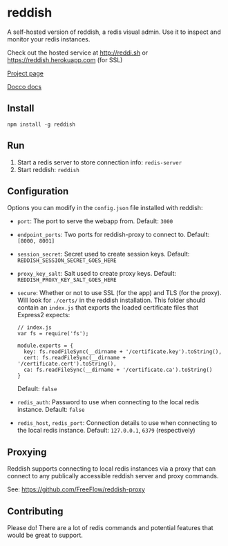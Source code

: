 reddish
=======

A self-hosted version of reddish, a redis visual admin. Use it to inspect
and monitor your redis instances.

Check out the hosted service at http://reddi.sh or
https://reddish.herokuapp.com (for SSL)

[Project page](http://freeflow.github.com/reddish)

[Docco docs](http://freeflow.github.com/reddish/docs/main.html)


Install
-------

`npm install -g reddish`


Run
---

1. Start a redis server to store connection info: `redis-server`
2. Start reddish: `reddish`


Configuration
-------------

Options you can modify in the `config.json` file installed with reddish:

  * `port`: The port to serve the webapp from. Default: `3000`

  * `endpoint_ports`: Two ports for reddish-proxy to connect to.
                      Default: `[8000, 8001]`

  * `session_secret`: Secret used to create session keys.
                      Default: `REDDISH_SESSION_SECRET_GOES_HERE`

  * `proxy_key_salt`: Salt used to create proxy keys.
                      Default: `REDDISH_PROXY_KEY_SALT_GOES_HERE`

  * `secure`: Whether or not to use SSL (for the app) and TLS (for the proxy).
              Will look for `./certs/` in the reddish installation. This
              folder should contain an `index.js` that exports the loaded
              certificate files that Express2 expects:

        // index.js
        var fs = require('fs');

        module.exports = {
          key: fs.readFileSync(__dirname + '/certificate.key').toString(),
          cert: fs.readFileSync(__dirname + '/certificate.cert').toString(),
          ca: fs.readFileSync(__dirname + '/certificate.ca').toString()
        }


    Default: `false`

  * `redis_auth`: Password to use when connecting to the local redis instance.
                  Default: `false`

  * `redis_host`, `redis_port`: Connection details to use when connecting to
                                the local redis instance.
                                Default: `127.0.0.1`, `6379` (respectively)


Proxying
--------

Reddish supports connecting to local redis instances via a proxy that
can connect to any publically accessible reddish server and proxy commands.

See: https://github.com/FreeFlow/reddish-proxy


Contributing
------------

Please do! There are a lot of redis commands and potential features that would be great
to support.
